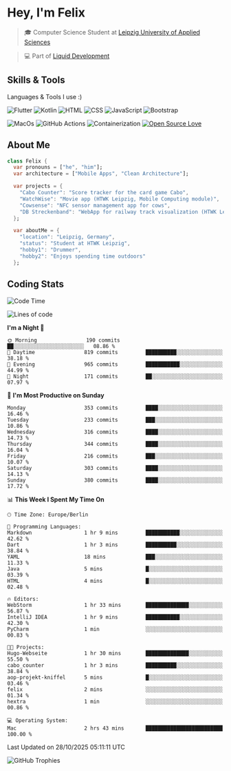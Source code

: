 # Hey, I'm Felix 
<!--
[![GitHub followers](https://img.shields.io/github/followers/flixcoo?style=social)](https://github.com/flixcoo)
[![GitHub stars](https://img.shields.io/github/stars/flixcoo?style=social)](https://github.com/flixcoo)
-->

> 🎓 Computer Science Student at [Leipzig University of Applied Sciences](https://htwk-leipzig.de)

>  💻 Part of [Liquid Development](https://github.com/LiquidDevelopmentDE)

<!-- ![Felix's GitHub stats](https://github-readme-stats.vercel.app/api?username=flixcoo&show_icons=true&theme=radical) -->
## Skills & Tools
Languages & Tools I use :)

![Flutter](https://img.shields.io/badge/Multi--Platform-Flutter-informational?style=flat&color=027DFD&logo=flutter&logoColor=027DFD)
![Kotlin](https://img.shields.io/badge/Android-Kotlin-informational?style=flat&color=7F52FF&logo=kotlin&logoColor=7F52FF)
![HTML](https://img.shields.io/badge/Web-HTML5-informational?style=flat&color=E34F26&logo=html5&logoColor=E34F26)
![CSS](https://img.shields.io/badge/Web-CSS3-informational?style=flat&color=F43059&logo=css&logoColor=F43059)
![JavaScript](https://img.shields.io/badge/Web-JavaScript-informational?style=flat&logo=javascript&color=F7DF1E)
![Bootstrap](https://img.shields.io/badge/Web-Bootstrap_5-informational?style=flat&color=7952B3&logo=bootstrap&logoColor=7952B3)

![MacOs](https://img.shields.io/badge/System-MacOS-informational?style=flat&logo=apple&logoColor=FFFFFF&color=222)
![GitHub Actions](https://img.shields.io/badge/CI/CD-GitHub_Actions-informational?style=flat&color=DD5D20&logo=github-actions&logoColor=DD5D20)
![Containerization](https://img.shields.io/badge/Containerization-Docker-informational?style=flat&color=2496ED&logo=docker&logoColor=2496ED)
[![Open Source Love](https://badges.frapsoft.com/os/v1/open-source.svg?v=102)](https://github.com/ellerbrock/open-source-badge/)

## About Me

```dart
class Felix {
  var pronouns = ["he", "him"];
  var architecture = ["Mobile Apps", "Clean Architecture"];

  var projects = {
    "Cabo Counter": "Score tracker for the card game Cabo",
    "WatchWise": "Movie app (HTWK Leipzig, Mobile Computing module)",
    "Cowsense": "NFC sensor management app for cows",
    "DB Streckenband": "WebApp for railway track visualization (HTWK Leipzig, Software Project module)"
  };

  var aboutMe = {
    "location": "Leipzig, Germany",
    "status": "Student at HTWK Leipzig",
    "hobby1": "Drummer",
    "hobby2": "Enjoys spending time outdoors"
  };
```

## Coding Stats
<!--START_SECTION:waka-->
![Code Time](http://img.shields.io/badge/Code%20Time-342%20hrs%2023%20mins-blue)

![Lines of code](https://img.shields.io/badge/From%20Hello%20World%20I%27ve%20Written-292.2%20thousand%20lines%20of%20code-blue)

**I'm a Night 🦉** 

```text
🌞 Morning                190 commits         ██░░░░░░░░░░░░░░░░░░░░░░░   08.86 % 
🌆 Daytime                819 commits         ██████████░░░░░░░░░░░░░░░   38.18 % 
🌃 Evening                965 commits         ███████████░░░░░░░░░░░░░░   44.99 % 
🌙 Night                  171 commits         ██░░░░░░░░░░░░░░░░░░░░░░░   07.97 % 
```
📅 **I'm Most Productive on Sunday** 

```text
Monday                   353 commits         ████░░░░░░░░░░░░░░░░░░░░░   16.46 % 
Tuesday                  233 commits         ███░░░░░░░░░░░░░░░░░░░░░░   10.86 % 
Wednesday                316 commits         ████░░░░░░░░░░░░░░░░░░░░░   14.73 % 
Thursday                 344 commits         ████░░░░░░░░░░░░░░░░░░░░░   16.04 % 
Friday                   216 commits         ███░░░░░░░░░░░░░░░░░░░░░░   10.07 % 
Saturday                 303 commits         ████░░░░░░░░░░░░░░░░░░░░░   14.13 % 
Sunday                   380 commits         ████░░░░░░░░░░░░░░░░░░░░░   17.72 % 
```


📊 **This Week I Spent My Time On** 

```text
🕑︎ Time Zone: Europe/Berlin

💬 Programming Languages: 
Markdown                 1 hr 9 mins         ███████████░░░░░░░░░░░░░░   42.62 % 
Dart                     1 hr 3 mins         ██████████░░░░░░░░░░░░░░░   38.84 % 
YAML                     18 mins             ███░░░░░░░░░░░░░░░░░░░░░░   11.33 % 
Java                     5 mins              █░░░░░░░░░░░░░░░░░░░░░░░░   03.39 % 
HTML                     4 mins              █░░░░░░░░░░░░░░░░░░░░░░░░   02.48 % 

🔥 Editors: 
WebStorm                 1 hr 33 mins        ██████████████░░░░░░░░░░░   56.87 % 
IntelliJ IDEA            1 hr 9 mins         ███████████░░░░░░░░░░░░░░   42.30 % 
PyCharm                  1 min               ░░░░░░░░░░░░░░░░░░░░░░░░░   00.83 % 

🐱‍💻 Projects: 
Hugo-Webseite            1 hr 30 mins        ██████████████░░░░░░░░░░░   55.50 % 
cabo_counter             1 hr 3 mins         ██████████░░░░░░░░░░░░░░░   38.84 % 
aop-projekt-kniffel      5 mins              █░░░░░░░░░░░░░░░░░░░░░░░░   03.46 % 
felix                    2 mins              ░░░░░░░░░░░░░░░░░░░░░░░░░   01.34 % 
hextra                   1 min               ░░░░░░░░░░░░░░░░░░░░░░░░░   00.86 % 

💻 Operating System: 
Mac                      2 hrs 43 mins       █████████████████████████   100.00 % 
```


 Last Updated on 28/10/2025 05:11:11 UTC
<!--END_SECTION:waka-->

![GitHub Trophies](https://github-profile-trophy.vercel.app/?username=flixcoo&theme=onedark&row=1)
